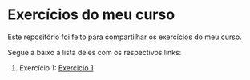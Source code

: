 # Exercícios do meu curso

Este repositório foi feito para compartilhar os exercícios do meu curso.



Segue a baixo a lista deles com os respectivos links:



1. Exercício 1: [Exercicio 1](https://github.com/yuuta-togashi/meu_novo_repositorio/blob/master/meu_texto%20(6%C2%AA%20c%C3%B3pia).txt)